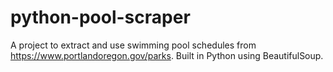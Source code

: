 # python-pool-scraper
A project to extract and use swimming pool schedules from https://www.portlandoregon.gov/parks. Built in Python using BeautifulSoup.
